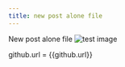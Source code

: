 ```yaml
---
title: new post alone file
---
```


New post alone file
![test image]({{github.url}}/raw/master/_posts/2020-06-06-test/pic.jpg)

github.url = {{github.url}}
